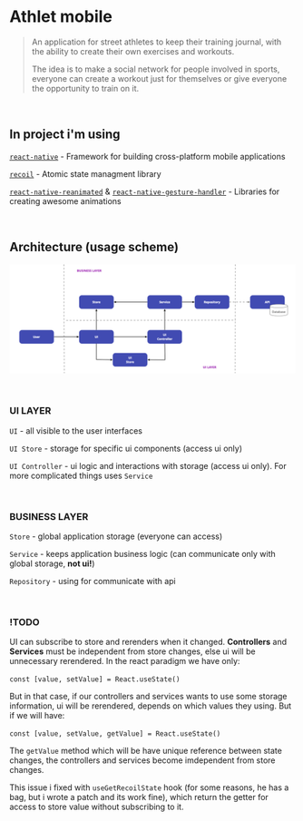 # Athlet mobile

> An application for street athletes to keep their training journal, 
> with the ability to create their own exercises and workouts.
> 
> The idea is to make a social network for people involved in sports, 
> everyone can create a workout just for themselves or give everyone 
> the opportunity to train on it.

<br />

## In project i'm using

[```react-native```](https://yandex.ru) - Framework for building cross-platform mobile applications

[```recoil```](https://yandex.ru) - Atomic state managment library

[```react-native-reanimated```](https://yandex.ru) & [```react-native-gesture-handler```](https://yandex.ru) - Libraries for creating awesome animations

<br />

## Architecture (usage scheme)

![Usage scheme](/doc/use-scheme.png)

<br />

### **UI LAYER**

```UI``` - all visible to the user interfaces

```UI Store``` - storage for specific ui components (access ui only)

```UI Controller``` - ui logic and interactions with storage (access ui only). For more complicated things uses ```Service```

<br />

### **BUSINESS LAYER**

```Store``` - global application storage (everyone can access)

```Service``` - keeps application business logic (can communicate only with global storage, **not ui!**)

```Repository``` - using for communicate with api

<br />

### **!TODO**

UI can subscribe to store and rerenders when it changed. **Controllers** and **Services** must be independent from store changes, else ui will be unnecessary rerendered. In the react paradigm we have only:

```const [value, setValue] = React.useState()```

But in that case, if our controllers and services wants to use some storage information, ui will be rerendered, depends on which values they using. But if we will have:

```const [value, setValue, getValue] = React.useState()```

The ```getValue``` method which will be have unique reference between state changes, the controllers and services become imdependent from store changes.

This issue i fixed with ```useGetRecoilState``` hook (for some reasons, he has a bag, but i wrote a patch and its work fine), which return the getter for access to store value without subscribing to it.

